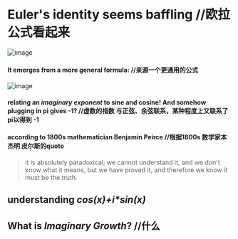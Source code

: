 # Euler's identity seems baffling //欧拉公式看起来
![image](https://user-images.githubusercontent.com/31954987/199166472-ae042555-eea2-442d-9828-2cd6db6228d7.png)

#### It emerges from a more general formula: //来源一个更通用的公式
![image](https://user-images.githubusercontent.com/31954987/199166753-6b4de445-02ab-483f-a1cb-f97fff7c693b.png)

#### relating an _imaginary exponent_ to sine and cosine! And somehow plugging in pi gives -1? //虚数的指数 与正弦、余弦联系，某种程度上又联系了 pi以得到 -1
#### according to 1800s mathematician Benjamin Peirce //根据1800s 数学家本杰明 皮尔斯的quote

> it is absolutely paradoxical; we cannot understand it, and we don't know what it means, but we have proved it, and therefore we know it must be the truth.

## understanding _cos(x)+i*sin(x)_
## What is _Imaginary Growth_? //什么
